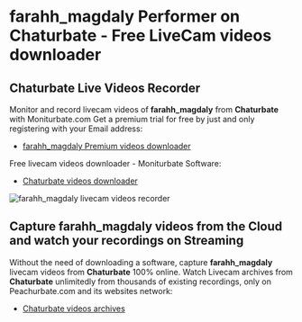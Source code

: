 # farahh_magdaly Performer on Chaturbate - Free LiveCam videos downloader

## Chaturbate Live Videos Recorder

Monitor and record livecam videos of **farahh_magdaly** from **Chaturbate** with Moniturbate.com
Get a premium trial for free by just and only registering with your Email address:
* [farahh_magdaly Premium videos downloader](https://moniturbate.com/request-demo-licence-key.html)

Free livecam videos downloader - Moniturbate Software:
* [Chaturbate videos downloader](https://moniturbate.com/moniturbate-download-software.html)

![farahh_magdaly livecam videos recorder](https://peachurnet.com/templates/moniturbate-software.png)


## Capture farahh_magdaly videos from the Cloud and watch your recordings on Streaming

Without the need of downloading a software, capture **farahh_magdaly** livecam videos from **Chaturbate** 100% online.
Watch Livecam archives from **Chaturbate** unlimitedly from thousands of existing recordings, only on Peachurbate.com and its websites network:
* [Chaturbate videos archives](https://peachurnet.com/)